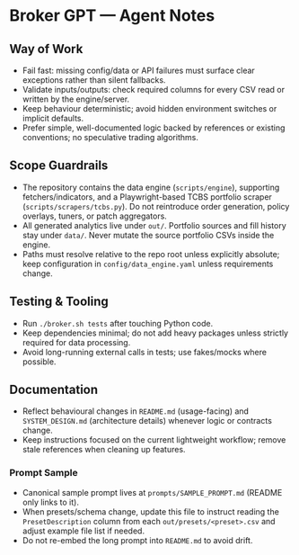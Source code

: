 # Broker GPT — Agent Notes

## Way of Work
- Fail fast: missing config/data or API failures must surface clear exceptions rather than silent fallbacks.
- Validate inputs/outputs: check required columns for every CSV read or written by the engine/server.
- Keep behaviour deterministic; avoid hidden environment switches or implicit defaults.
- Prefer simple, well-documented logic backed by references or existing conventions; no speculative trading algorithms.

## Scope Guardrails
- The repository contains the data engine (`scripts/engine`), supporting fetchers/indicators, and a Playwright-based TCBS portfolio scraper (`scripts/scrapers/tcbs.py`). Do not reintroduce order generation, policy overlays, tuners, or patch aggregators.
- All generated analytics live under `out/`. Portfolio sources and fill history stay under `data/`. Never mutate the source portfolio CSVs inside the engine.
- Paths must resolve relative to the repo root unless explicitly absolute; keep configuration in `config/data_engine.yaml` unless requirements change.

## Testing & Tooling
- Run `./broker.sh tests` after touching Python code.
- Keep dependencies minimal; do not add heavy packages unless strictly required for data processing.
- Avoid long-running external calls in tests; use fakes/mocks where possible.

## Documentation
- Reflect behavioural changes in `README.md` (usage-facing) and `SYSTEM_DESIGN.md` (architecture details) whenever logic or contracts change.
- Keep instructions focused on the current lightweight workflow; remove stale references when cleaning up features.

### Prompt Sample
- Canonical sample prompt lives at `prompts/SAMPLE_PROMPT.md` (README only links to it).
- When presets/schema change, update this file to instruct reading the `PresetDescription` column from each `out/presets/<preset>.csv` and adjust example file list if needed.
- Do not re-embed the long prompt into `README.md` to avoid drift.
